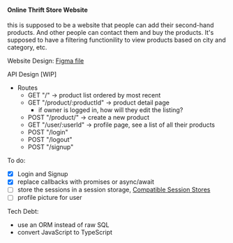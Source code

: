 #### Online Thrift Store Website

this is supposed to be a website that people can add their second-hand products. And other people can contact them and buy the products. It's supposed to have a filtering functionility to view products based on city and category, etc.

Website Design:
[Figma file](https://www.figma.com/file/O0aK1iUPN4GSZW4q0DIo3O/online-thrift-store?node-id=0%3A1)

API Design [WIP]

- Routes
  - GET "/" -> product list ordered by most recent
  - GET "/product/:productId" -> product detail page
    - if owner is logged in, how will they edit the listing?
  - POST "/product/" -> create a new product
  - GET "/user/:userId" -> profile page, see a list of all their products
  - POST "/login"
  - POST "/logout"
  - POST "/signup"

To do:

- [x] Login and Signup
- [x] replace callbacks with promises or async/await
- [ ] store the sessions in a session storage, [Compatible Session Stores](http://expressjs.com/en/resources/middleware/session.html#compatible-session-stores)
- [ ] profile picture for user

Tech Debt:

- use an ORM instead of raw SQL
- convert JavaScript to TypeScript
